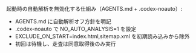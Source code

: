 起動時の自動解析を無効化する仕組み（AGENTS.md + .codex-noauto）:
- AGENTS.md に自動解析オフ方針を明記
- .codex-noauto で NO_AUTO_ANALYSIS=1 を設定
- EXCLUDE_ON_START=index.html,sitemap.xml を初期読み込みから除外
- 初回は待機し、走査は同意取得後のみ実行
